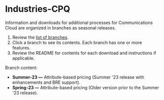 # Industries-CPQ

Information and downloads for additional processes for Communications Cloud are organized in branches as seasonal releases. 

1. Review the [list of branches](https://github.com/Salesforce-Industries-Process-Library/Communications-CPQ/branches).
2. Click a branch to see its contents. Each branch has one or more features.
3. Review the README for contents for each download and instructions if applicable.

Branch content:
- **Summer-23 —** Attribute-based pricing (Summer '23 release with enhancements and BRE support).
- **Spring-23 —** Attribute-based pricing (Older version prior to the Summer '23 release).
